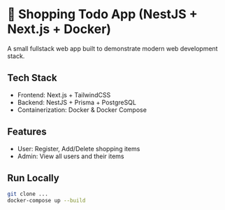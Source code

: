 # 🛒 Shopping Todo App (NestJS + Next.js + Docker)

A small fullstack web app built to demonstrate modern web development stack.

## Tech Stack
- Frontend: Next.js + TailwindCSS
- Backend: NestJS + Prisma + PostgreSQL
- Containerization: Docker & Docker Compose

## Features
- User: Register, Add/Delete shopping items
- Admin: View all users and their items

## Run Locally
```bash
git clone ...
docker-compose up --build
